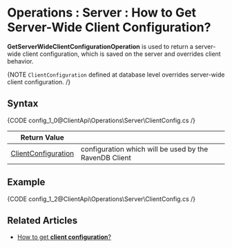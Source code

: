 ﻿# Operations : Server : How to Get Server-Wide Client Configuration?

**GetServerWideClientConfigurationOperation** is used to return a server-wide client configuration, which is saved on the server and overrides client behavior. 

{NOTE `ClientConfiguration` defined at database level overrides server-wide client configuration. /}

## Syntax

{CODE config_1_0@ClientApi\Operations\Server\ClientConfig.cs /}

| Return Value | |
| ------------- | ---- |
| [ClientConfiguration](../../../glossary/ClientConfiguration) | configuration which will be used by the RavenDB Client |

## Example

{CODE config_1_2@ClientApi\Operations\Server\ClientConfig.cs /}

## Related Articles

- [How to get **client configuration**?](../../../../client-api/operations/maintenance/configuration/get-client-configuration)
